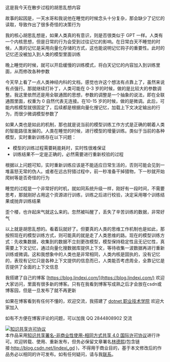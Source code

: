 
这是我今天在散步过程的胡思乱想内容

<!--more-->


<!-- 发布 -->

故事的起因是，一天水哥和我说他在睡觉的时候念头十分复杂，那会缺少了记忆的读取，导致作出了很多奇怪的决策行为

我的核心胡思乱想是，如果人类真的有意识，则是否很类似于 GPT 一样。人类有一个内核思想，但是日常的行为会受到过往记忆的影响。在日常白天不睡觉的时候，人类的记忆是采用向量化存储的方式，这也能说明记忆钩子的重要性。此时的记忆还没被加入到人类的模型里面训练

晚上睡觉的时候，就可以开启缓慢的训练模式，将白天记忆的内容加入到训练里面，从而修改各种参数

今天早上看了一点人类神经内科的文档，感觉也许这个想法有点靠上了，虽然来说有点强行。那就继续打补丁，人类可能在 0-3 岁的时候，做的是比较大的参数调整。我这里依然还是用全联通图的思想，参数的调整是一个抽象的说法，即在全联通图里面，权重为 0 自然代表无连接。在10-15 岁的时候，做的是微调。此后，可能内核模型就很固定了，后续都是根据向量化搜记忆，加载上下文决定输出的行为，而很少微调模型参数了

如果人类也是如此的机制，那也就是说当前的模型训练工作方式是正确的朝着人类的智能路径发展的。人类在睡觉的时候，进行模型的增量训练。类似于当前的各种模型，实时重新训练存在以下问题：

- 模型的训练过程需要耗能耗时，实时性很难保证
- 训练结果不一定是正确的，必然需要进行重新校验的过程

根据以上问题可知，实时重新训练应该是不能适应日常生活的，否则可能会见到一堆喜怒无常的伪人。或者在远古狩猎过程中，前一秒准备干掉猎物，下一秒就开始爬树等是否奇怪的行为

睡觉的过程是一个非常好的时机，就如同系统升级一样，刚好有一段时间，不需要思考，那就刚好占用这个资源进行训练，训练之后进行校验，决定采用哪个训练结果或抛弃训练结果

歪个楼，也许起床气就这么来的。忽然被叫醒了，丢失了辛苦训练的数据，非常好气

以上就是胡思乱想的。看着玩就好了。但要真的人类的思维工作机制也是如此，那按照现在的模型训练方式，则可能真的就是走了人类思维的路。现在的模型训练方式：先收集数据，收集到的数据不立刻更改模型，模型保持稳定性且无记忆性，真需要上下文记忆，通过向量化搜数据库提供上下文，等待收集一波数据再进行重新训练或微调。这和我想象中的人类也是非常相同，人类内核是固执的，没有记忆的，表现有记忆只是各种上下文提供的信息而已，人类能否考虑周全，全靠记忆是否提供了全面的上下文信息


我搭建了自己的博客 [https://blog.lindexi.com/](https://blog.lindexi.com/) 欢迎大家访问，里面有很多新的博客。只有在我看到博客写成熟之后才会放在csdn或博客园，但是一旦发布了就不再更新

如果在博客看到有任何不懂的，欢迎交流，我搭建了 [dotnet 职业技术学院](https://t.me/dotnet_campus) 欢迎大家加入

如有不方便在博客评论的问题，可以加我 QQ 2844808902 交流

<a rel="license" href="http://creativecommons.org/licenses/by-nc-sa/4.0/"><img alt="知识共享许可协议" style="border-width:0" src="https://licensebuttons.net/l/by-nc-sa/4.0/88x31.png" /></a><br />本作品采用<a rel="license" href="http://creativecommons.org/licenses/by-nc-sa/4.0/">知识共享署名-非商业性使用-相同方式共享 4.0 国际许可协议</a>进行许可。欢迎转载、使用、重新发布，但务必保留文章署名[林德熙](http://blog.csdn.net/lindexi_gd)(包含链接:http://blog.csdn.net/lindexi_gd )，不得用于商业目的，基于本文修改后的作品务必以相同的许可发布。如有任何疑问，请与我[联系](mailto:lindexi_gd@163.com)。